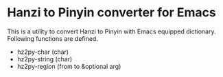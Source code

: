 # Hanzi to Pinyin converter for Emacs

This is a utility to convert Hanzi to Pinyin with Emacs equipped dictionary.
Following functions are defined.

* hz2py-char (char)
* hz2py-string (char)
* hz2py-region (from to &optional arg)
